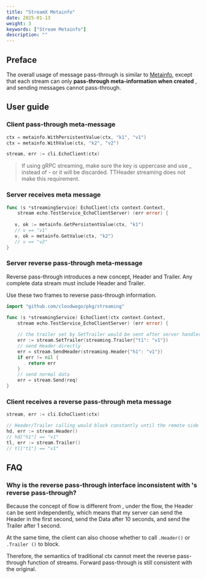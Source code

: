 ```yaml
---
title: "StreamX Metainfo"
date: 2025-01-13
weight: 3
keywords: ["Stream Metainfo"]
description: ""
---
```


## Preface

The overall usage of message pass-through is similar to [Metainfo](/docs/kitex/tutorials/advanced-feature/metainfo/), except that each stream can only **pass-through meta-information when created** , and sending messages cannot pass-through.

## User guide

### Client pass-through meta-message

```go
ctx = metainfo.WithPersistentValue(ctx, "k1", "v1")
ctx = metainfo.WithValue(ctx, "k2", "v2")

stream, err := cli.EchoClient(ctx)
```
> If using gRPC streaming, make sure the key is uppercase and use _ instead of - or it will be discarded. TTHeader streaming does not make this requirement.

### Server receives meta message

```go
func (s *streamingService) EchoClient(ctx context.Context,
    stream echo.TestService_EchoClientServer) (err error) {
   
   v, ok := metainfo.GetPersistentValue(ctx, "k1")
   // v == "v1"
   v, ok = metainfo.GetValue(ctx, "k2")
   // v == "v2"
}
```

### Server reverse pass-through meta-message

Reverse pass-through introduces a new concept, Header and Trailer. Any complete data stream must include Header and Trailer.

Use these two frames to reverse pass-through information.

```go
import "github.com/cloudwego/pkg/streaming"

func (s *streamingService) EchoClient(ctx context.Context,
    stream echo.TestService_EchoClientServer) (err error) {
    
    // the trailer set by SetTrailer would be sent after server handler finishing
    err := stream.SetTrailer(streaming.Trailer{"t1": "v1"})
    // send Header directly
    err = stream.SendHeader(streaming.Header{"h1": "v1"})
    if err != nil {
        return err
    }
    // send normal data
    err = stream.Send(req)
}
```

### Client receives a reverse pass-through meta message

```go
stream, err := cli.EchoClient(ctx)

// Header/Trailer calling would block constantly until the remote side has sent Header/Trailer, or there was an error in the intermediate process
hd, err := stream.Header()
// hd["h1"] == "v1"
tl, err := stream.Trailer()
// tl["t1"] == "v1"
```

## FAQ

### Why is the reverse pass-through interface inconsistent with 's reverse pass-through?

Because the concept of flow is different from , under the flow, the Header can be sent independently, which means that my server can send the Header in the first second, send the Data after 10 seconds, and send the Trailer after 1 second.

At the same time, the client can also choose whether to call `.Header()` or `.Trailer ()` to block.

Therefore, the semantics of traditional ctx cannot meet the reverse pass-through function of streams. Forward pass-through is still consistent with the original.
